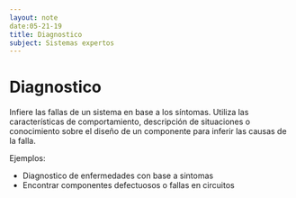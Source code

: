 ```yaml
---
layout: note
date:05-21-19
title: Diagnostico
subject: Sistemas expertos 
---
```


# Diagnostico

Infiere las fallas de un sistema en base a los síntomas. Utiliza las características de comportamiento, descripción de situaciones o conocimiento sobre el diseño de un componente para inferir las causas de la falla.

Ejemplos:

- Diagnostico de enfermedades con base a sintomas
- Encontrar componentes defectuosos o fallas en circuitos 

